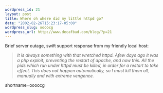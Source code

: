```yaml
--- 
wordpress_id: 21
layout: post
title: Where oh where did my little httpd go?
date: "2002-02-26T15:23:17-05:00"
wordpress_slug: oooocg
wordpress_url: http://www.decafbad.com/blog/?p=21
---
```

Brief server outage, swift support response from my friendly local host:<blockquote><i>It is always something with that wretched httpd. Afew days ago it was a php exploit, preventing the restart of apache, and now this. All the pids which run under httpd must be killed, in order for a restart to take effect. This does not happen automatically, so I must kill them all, manually and with extreme vengence.</i></blockquote>
<!--more-->
shortname=oooocg
